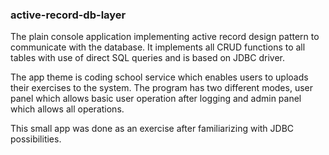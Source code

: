 ### active-record-db-layer

The plain console application implementing active record design pattern to communicate with the database. It implements all CRUD functions to all tables with use of direct SQL queries and is based on JDBC driver.

The app theme is coding school service which enables users to uploads their exercises to the system. The program has two different modes, user panel which allows basic user operation after logging and admin panel which allows all operations.

This small app was done as an exercise after familiarizing with JDBC possibilities.
